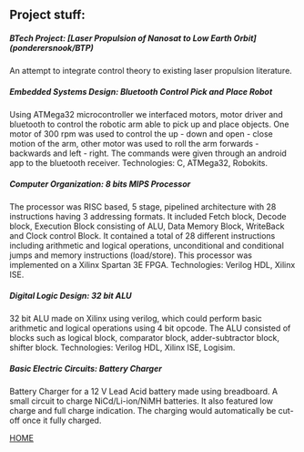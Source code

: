 ## Project stuff:

##### BTech Project: [Laser Propulsion of Nanosat to Low Earth Orbit] (ponderersnook/BTP) 
An attempt to integrate control theory to existing laser propulsion literature. 


##### Embedded Systems Design: Bluetooth Control Pick and Place Robot
Using ATMega32 microcontroller we interfaced motors, motor driver and bluetooth to control the robotic arm able to pick up and place objects. One motor of 300 rpm was used to control the up - down and open - close motion of the arm, other motor was used to roll the arm forwards - backwards and left - right. The commands were given through an android app to the bluetooth receiver. Technologies: C, ATMega32, Robokits.


##### Computer Organization: 8 bits MIPS Processor
The processor was RISC based, 5 stage, pipelined architecture with 28 instructions having 3 addressing formats. It included Fetch block, Decode block, Execution Block consisting of ALU, Data Memory Block, WriteBack and Clock control Block. It contained a total of 28 different instructions including arithmetic and logical operations, unconditional and conditional jumps and memory instructions (load/store). This processor was implemented on a Xilinx Spartan 3E FPGA. Technologies: Verilog HDL, Xilinx ISE.


##### Digital Logic Design: 32 bit ALU
32 bit ALU made on Xilinx using verilog, which could perform basic arithmetic and logical operations using 4 bit opcode. The ALU consisted of blocks such as logical block, comparator block, adder-subtractor block, shifter block. Technologies: Verilog HDL, Xilinx ISE, Logisim.


##### Basic Electric Circuits: Battery Charger
Battery Charger for a 12 V Lead Acid battery made using breadboard. A small circuit to charge NiCd/Li-ion/NiMH batteries. It also featured low charge and full charge indication. The charging would automatically be cut-off once it fully charged.

[HOME](index.md)
